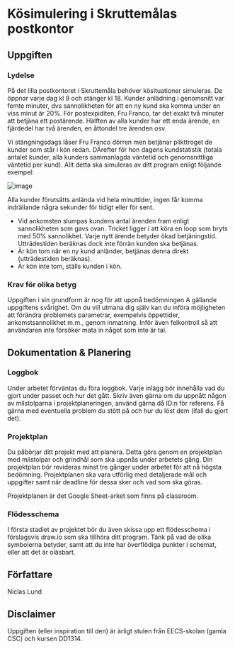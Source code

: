 # Kösimulering i Skruttemålas postkontor

## Uppgiften

### Lydelse

På det lilla postkontoret i Skruttemåla behöver kösituationer simuleras. De öppnar varje dag kl 9 och stänger kl 18. Kunder anlädning i genomsnitt var femte minuter, dvs sannolikheten för att en ny kund ska komma under en viss minut är 20%. För postexpiditen, Fru Franco, tar det exakt två minuter att betjäna ett postärende. Hälften av alla kunder har ett enda ärende, en fjärdedel har två ärenden, en åttondel tre ärenden osv.

Vi stängningsdags låser Fru Franco dörren men betjänar plikttroget de kunder som står i kön redan. DÄrefter för hon dagens kundstatistik (totala antalet kunder, alla kunders sammanlagda väntetid och genomsnittliga väntetid per kund). Allt detta ska simuleras av ditt program enligt följande exempel:

![image](https://user-images.githubusercontent.com/101513815/224565365-1359e5ba-e8ce-4d86-ac2e-d5b6125ef4d9.png)

Alla kunder förutsätts anlända vid hela minuttider, ingen får komma indrällande några sekunder för tidigt eller för sent.

- Vid ankomsten slumpas kundens antal ärenden fram enligt sannolikheten som gavs ovan. Tricket ligger i att köra en loop som bryts med 50% sannolikhet. Varje nytt ärende betyder ökad betjäningstid. Utträdestiden beräknas dock inte förrän kunden ska betjänas.
- Är kön tom när en ny kund anländer, betjänas denna direkt (utträdestiden beräknas).
- Är kön inte tom, ställs kunden i kön.

### Krav för olika betyg

Uppgiften i sin grundform är nog för att uppnå bedömningen A gällande uppgiftens svårighet. Om du vill utmana dig själv kan du införa möjligheten att förändra problemets parametrar, exempelvis öppettider, ankomstsannolikhet m.m., genom inmatning. Inför även felkontroll så att användaren inte försöker mata in något som inte är tal.

## Dokumentation & Planering

### Loggbok

Under arbetet förväntas du föra loggbok. Varje inlägg bör innehålla vad du gjort under passet och hur det gått. Skriv även gärna om du uppnått någon av milstolparna i projektplaneringen, använd gärna då ID:n för referens. Få gärna med eventuella problem du stött på och hur du löst dem (ifall du gjort det).

### Projektplan

Du påbörjar ditt projekt med att planera. Detta görs genom en projektplan med milstolpar och grindhål som ska uppnås under arbetets gång. Din projektplan bör revideras minst tre gånger under arbetet för att nå högsta bedömning. Projektplanen ska vara utförlig med detaljerade mål och uppgifter samt när deadline för dessa sker och vad som ska göras.

Projektplanen är det Google Sheet-arket som finns på classroom.

### Flödesschema

I första stadiet av projektet bör du även skissa upp ett flödesschema i förslagsvis draw.io som ska tillhöra ditt program. Tänk på vad de olika symbolerna betyder, samt att du inte har överflödiga punkter i schemat, eller att det är oläsbart.

## Författare

Niclas Lund

## Disclaimer

Uppgiften (eller inspiration till den) är ärligt stulen från EECS-skolan (gamla CSC) och kursen DD1314.
